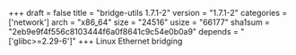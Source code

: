 +++
draft = false
title = "bridge-utils 1.7.1-2"
version = "1.7.1-2"
categories = ['network']
arch = "x86_64"
size = "24516"
usize = "66177"
sha1sum = "2eb9e9f4f556c8103444f6a0f8641c9c54e0b0a9"
depends = "['glibc>=2.29-6']"
+++
Linux Ethernet bridging